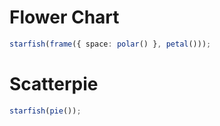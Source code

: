 <!-- # Pie Chart

```ts
starfish(pie());
```

```ts
pie = frame({ space: polar() }, rect());
``` -->

# Flower Chart

```ts
starfish(frame({ space: polar() }, petal()));
```

# Scatterpie

```ts
starfish(pie());
```
